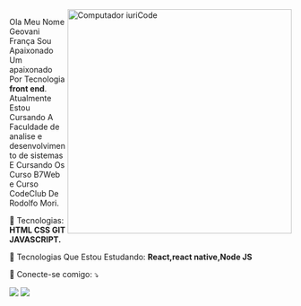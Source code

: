 <img src="https://raw.githubusercontent.com/MicaelliMedeiros/micaellimedeiros/master/image/computer-illustration.png" min-width="400px" max-width="400px" width="400px" align="right" alt="Computador iuriCode">

<p align="left"> 
  Ola Meu Nome Geovani França Sou Apaixonado Um apaixonado Por Tecnologia  <strong>front end</strong>.<br>
  Atualmente Estou Cursando A Faculdade de analise e desenvolvimento de sistemas E 
  Cursando Os  Curso B7Web e Curso CodeClub De Rodolfo Mori.
</p>

<p align="left">
  🦄 Tecnologias: <strong>HTML CSS GIT JAVASCRIPT.</strong>
</p>

<p align="left"> 
  💼 Tecnologias Que Estou Estudando: <strong>React,react native,Node JS</strong>
</p>

<p align="left">
  💌 Conecte-se comigo: ⤵️
</p>

<p align="left">
  <a href="#" alt="Gmail">
  <img src="https://img.shields.io/badge/-Gmail-FF0000?style=flat-square&labelColor=FF0000&logo=gmail&logoColor=white&link=https://myaccount.google.com/" /></a>

  <a href="#" alt="Linkedin">
  <img src="https://img.shields.io/badge/-Linkedin-0e76a8?style=flat-square&logo=Linkedin&logoColor=white&link=https://www.linkedin.com/in/geovani-fran%C3%A7a-706b61207/" /></a>

 

